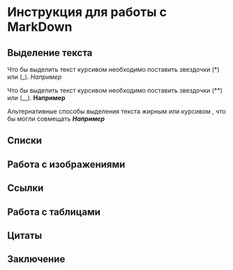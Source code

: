 # Инструкция для работы с MarkDown

## Выделение текста

Что бы выделить текст курсивом необходимо поставить звездочки (*) или (_). *Например*

Что бы выделить текст курсивом необходимо поставить звездочки (**) или (__). **Например**

Альтернативные способы выделения текста жирным или курсивом , что бы могли совмещать _**Например**_


## Списки

## Работа с изображениями

## Ссылки

## Работа с таблицами

## Цитаты 

## Заключение 